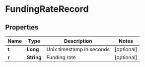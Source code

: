 

# FundingRateRecord

## Properties

Name | Type | Description | Notes
------------ | ------------- | ------------- | -------------
**t** | **Long** | Unix timestamp in seconds |  [optional]
**r** | **String** | Funding rate |  [optional]



